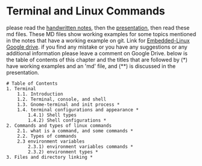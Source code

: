 # Terminal and Linux Commands
please read the [handwritten notes](https://drive.google.com/file/d/1JtzLUdf0sXxKy6Wyz_LyBDOZZsiz7qE-/view?usp=drive_link), then the [presentation](https://docs.google.com/presentation/d/117rCCb7Z838Rp2WZpmRd9rdzq1-teQytHnkAeoheVZ8/edit?usp=drive_link), then read these md files. These MD files show working examples for some topics mentioned in the notes that have a working example on git. Link for [Embedded-Linux Google drive](https://drive.google.com/drive/u/0/folders/1E9dFgduPg2835RwebUoiKIaREmExyoyW).
if you find any mistake or you have any suggestions or any additional information please leave a comment on Google Drive.
below is the table of contents of this chapter and the titles that are followed by (*) have working examples and an 'md' file, and (**) is discussed in the presentation.


```
# Table of Contents
1. Terminal
	1.1. Introduction
	1.2. Terminal, console, and shell
	1.3. Gnome-terminal and init process *
	1.4. terminal configurations and appearance *
		1.4.1) Shell types
		1.4.2) Shell configurations *
2. Commands and types of linux commands
	2.1. what is a command, and some commands *
	2.2. Types of commands
	2.3 environment variables 
		2.3.1) environment variables commands *
		2.3.2) environment types *
3. Files and directory linking *

```

